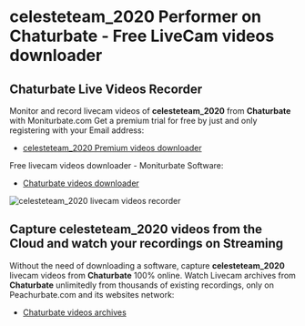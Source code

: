 # celesteteam_2020 Performer on Chaturbate - Free LiveCam videos downloader

## Chaturbate Live Videos Recorder

Monitor and record livecam videos of **celesteteam_2020** from **Chaturbate** with Moniturbate.com
Get a premium trial for free by just and only registering with your Email address:
* [celesteteam_2020 Premium videos downloader](https://moniturbate.com/request-demo-licence-key.html)

Free livecam videos downloader - Moniturbate Software:
* [Chaturbate videos downloader](https://moniturbate.com/moniturbate-download-software.html)

![celesteteam_2020 livecam videos recorder](https://peachurnet.com/templates/moniturbate-software.png)


## Capture celesteteam_2020 videos from the Cloud and watch your recordings on Streaming

Without the need of downloading a software, capture **celesteteam_2020** livecam videos from **Chaturbate** 100% online.
Watch Livecam archives from **Chaturbate** unlimitedly from thousands of existing recordings, only on Peachurbate.com and its websites network:
* [Chaturbate videos archives](https://peachurnet.com/)
